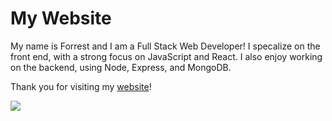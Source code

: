 # My Website
My name is Forrest and I am a Full Stack Web Developer! I specalize on the front end, with a strong focus on JavaScript and React. I also enjoy working on the backend, using Node, Express, and MongoDB.

Thank you for visiting my [website](http://www.forresteastland.com)!

![](https://media.giphy.com/media/Nx0rz3jtxtEre/giphy.gif)
